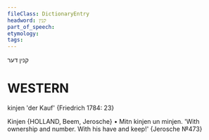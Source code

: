 ```yaml
---
fileClass: DictionaryEntry
headword: קנין
part_of_speech: 
etymology: 
tags: 
---
```

קנין
דער

WESTERN
========

kinjen 'der Kauf' {Friedrich 1784: 23}

Kinjen {HOLLAND, Beem, Jerosche}
	•	Mitn kinjen un minjen. 'With ownership and number. With his have and keep!' {Jerosche №473}